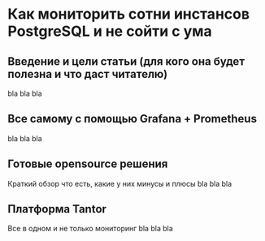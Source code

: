 # Как мониторить сотни инстансов PostgreSQL и не сойти с ума

## Введение и цели статьи (для кого она будет полезна и что даст читателю)
bla bla bla

## Все самому с помощью Grafana + Prometheus
bla bla bla

## Готовые opensource решения
Краткий обзор что есть, какие у них минусы и плюсы
bla bla bla

## Платформа Tantor
Все в одном и не только мониторинг
bla bla bla
